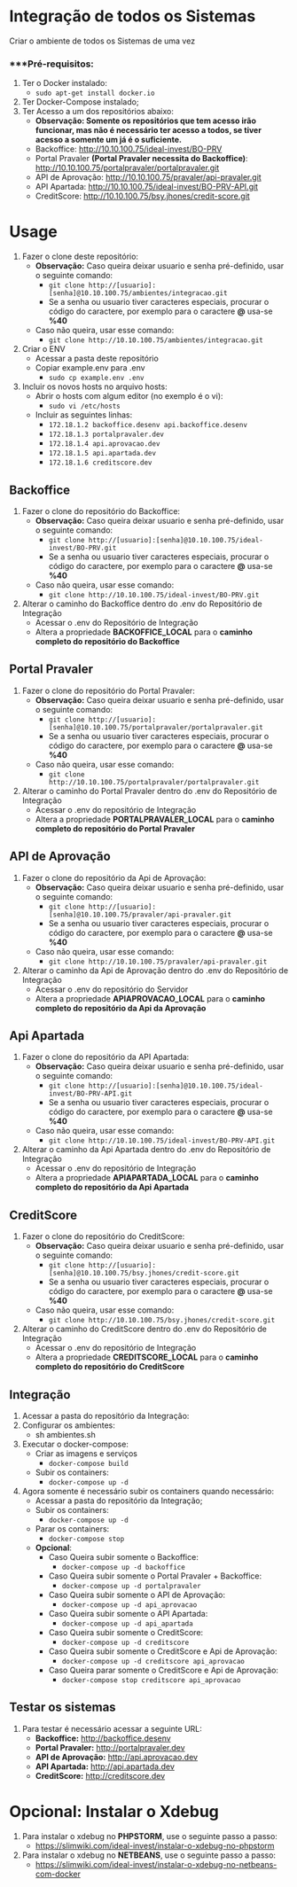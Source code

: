 # Integração de todos os Sistemas

Criar o ambiente de todos os Sistemas de uma vez

### ***Pré-requisitos:

1. Ter o Docker instalado:
    * `sudo apt-get install docker.io`
2. Ter Docker-Compose instalado;
3. Ter Acesso a um dos repositórios abaixo:
    * **Observação: Somente os repositórios que tem acesso irão funcionar, mas não é necessário ter acesso a todos, se tiver acesso a somente um já é o suficiente.**
    * Backoffice: http://10.10.100.75/ideal-invest/BO-PRV
    * Portal Pravaler **(Portal Pravaler necessita do Backoffice)**: http://10.10.100.75/portalpravaler/portalpravaler.git 
    * API de Aprovação: http://10.10.100.75/pravaler/api-pravaler.git
    * API Apartada: http://10.10.100.75/ideal-invest/BO-PRV-API.git
    * CreditScore: http://10.10.100.75/bsy.jhones/credit-score.git

# Usage

1. Fazer o clone deste repositório:
    * **Observação:** Caso queira deixar usuario e senha pré-definido, 
    usar o seguinte comando:
         * `git clone http://[usuario]:[senha]@10.10.100.75/ambientes/integracao.git`
         * Se a senha ou usuario tiver caracteres especiais, 
         procurar o código do caractere, 
         por exemplo para o caractere **@** usa-se **%40**
    * Caso não queira, usar esse comando:     
        * `git clone http://10.10.100.75/ambientes/integracao.git`
2. Criar o ENV
    * Acessar a pasta deste repositório 
    * Copiar example.env para .env
        * `sudo cp example.env .env`
3. Incluir os novos hosts no arquivo hosts:
    * Abrir o hosts com algum editor (no exemplo é o vi):
        * `sudo vi /etc/hosts`
    * Incluir as seguintes linhas:
        * `172.18.1.2 backoffice.desenv api.backoffice.desenv`
        * `172.18.1.3 portalpravaler.dev`
        * `172.18.1.4 api.aprovacao.dev`
        * `172.18.1.5 api.apartada.dev`
        * `172.18.1.6 creditscore.dev`

## Backoffice
1. Fazer o clone do repositório do Backoffice:
    * **Observação:** Caso queira deixar usuario e senha pré-definido, 
    usar o seguinte comando:
         * `git clone http://[usuario]:[senha]@10.10.100.75/ideal-invest/BO-PRV.git`
         * Se a senha ou usuario tiver caracteres especiais, 
         procurar o código do caractere, 
         por exemplo para o caractere **@** usa-se **%40**
    * Caso não queira, usar esse comando:     
        * `git clone http://10.10.100.75/ideal-invest/BO-PRV.git`
2. Alterar o caminho do Backoffice dentro do .env do Repositório de Integração
    * Acessar o .env do Repositório de Integração
    * Altera a propriedade **BACKOFFICE_LOCAL** para o **caminho completo do repositório do Backoffice**

        
        
## Portal Pravaler
1. Fazer o clone do repositório do Portal Pravaler:
    * **Observação:** Caso queira deixar usuario e senha pré-definido, 
    usar o seguinte comando:
         * `git clone http://[usuario]:[senha]@10.10.100.75/portalpravaler/portalpravaler.git`
         * Se a senha ou usuario tiver caracteres especiais, 
         procurar o código do caractere, 
         por exemplo para o caractere **@** usa-se **%40**
    * Caso não queira, usar esse comando:     
        * `git clone http://10.10.100.75/portalpravaler/portalpravaler.git`
2. Alterar o caminho do Portal Pravaler dentro do .env do Repositório de Integração
    * Acessar o .env do repositório de Integração
    * Altera a propriedade **PORTALPRAVALER_LOCAL** para o **caminho completo do repositório do Portal Pravaler**        
  
        
        
## API de Aprovação
1. Fazer o clone do repositório da Api de Aprovação:
    * **Observação:** Caso queira deixar usuario e senha pré-definido, 
    usar o seguinte comando:
         * `git clone http://[usuario]:[senha]@10.10.100.75/pravaler/api-pravaler.git`
         * Se a senha ou usuario tiver caracteres especiais, 
         procurar o código do caractere, 
         por exemplo para o caractere **@** usa-se **%40**
    * Caso não queira, usar esse comando:     
        * `git clone http://10.10.100.75/pravaler/api-pravaler.git`
2. Alterar o caminho da Api de Aprovação dentro do .env do Repositório de Integração
    * Acessar o .env do repositório do Servidor
    * Altera a propriedade **APIAPROVACAO_LOCAL** para o **caminho completo do repositório da Api da Aprovação**       

        
        
## Api Apartada
1. Fazer o clone do repositório da API Apartada:
    * **Observação:** Caso queira deixar usuario e senha pré-definido, 
    usar o seguinte comando:
         * `git clone http://[usuario]:[senha]@10.10.100.75/ideal-invest/BO-PRV-API.git`
         * Se a senha ou usuario tiver caracteres especiais, 
         procurar o código do caractere, 
         por exemplo para o caractere **@** usa-se **%40**
    * Caso não queira, usar esse comando:     
        * `git clone http://10.10.100.75/ideal-invest/BO-PRV-API.git`
2. Alterar o caminho da Api Apartada dentro do .env do Repositório de Integração
    * Acessar o .env do repositório de Integração
    * Altera a propriedade **APIAPARTADA_LOCAL** para o **caminho completo do repositório da Api Apartada**            
      

## CreditScore
1. Fazer o clone do repositório do CreditScore:
    * **Observação:** Caso queira deixar usuario e senha pré-definido, 
    usar o seguinte comando:
         * `git clone http://[usuario]:[senha]@10.10.100.75/bsy.jhones/credit-score.git`
         * Se a senha ou usuario tiver caracteres especiais, 
         procurar o código do caractere, 
         por exemplo para o caractere **@** usa-se **%40**
    * Caso não queira, usar esse comando:     
        * `git clone http://10.10.100.75/bsy.jhones/credit-score.git`
2. Alterar o caminho do CreditScore dentro do .env do Repositório de Integração
    * Acessar o .env do repositório de Integração
    * Altera a propriedade **CREDITSCORE_LOCAL** para o **caminho completo do repositório do CreditScore**           

        
## Integração
1. Acessar a pasta do repositório da Integração:
2. Configurar os ambientes:
    * sh ambientes.sh
3. Executar o docker-compose:
    * Criar as imagens e serviços
        * `docker-compose build`
    * Subir os containers:
        * `docker-compose up -d`
4. Agora somente é necessário subir os containers quando necessário:
    * Acessar a pasta do repositório da Integração;
    * Subir os containers:
        * `docker-compose up -d`
    * Parar os containers:
        * `docker-compose stop`
    * **Opcional**:
        * Caso Queira subir somente o Backoffice:
            * `docker-compose up -d backoffice`
        * Caso Queira subir somente o Portal Pravaler + Backoffice:
            * `docker-compose up -d portalpravaler`
        * Caso Queira subir somente o API de Aprovação:
            * `docker-compose up -d api_aprovacao`    
        * Caso Queira subir somente o API Apartada:
            * `docker-compose up -d api_apartada`
        * Caso Queira subir somente o CreditScore:
            * `docker-compose up -d creditscore` 
        * Caso Queira subir somente o CreditScore e Api de Aprovação:
            * `docker-compose up -d creditscore api_aprovacao`
        * Caso Queira parar somente o CreditScore e Api de Aprovação:
            * `docker-compose stop creditscore api_aprovacao` 
        
        
## Testar os sistemas
1. Para testar é necessário acessar a seguinte URL:
    * **Backoffice:** http://backoffice.desenv
    * **Portal Pravaler:** http://portalpravaler.dev
    * **API de Aprovação:** http://api.aprovacao.dev
    * **API Apartada:** http://api.apartada.dev
    * **CreditScore:** http://creditscore.dev
    
# Opcional: Instalar o Xdebug
1. Para instalar o xdebug no **PHPSTORM**, use o seguinte passo a passo:
    * https://slimwiki.com/ideal-invest/instalar-o-xdebug-no-phpstorm
2. Para instalar o xdebug no **NETBEANS**, use o seguinte passo a passo:
    * https://slimwiki.com/ideal-invest/instalar-o-xdebug-no-netbeans-com-docker    